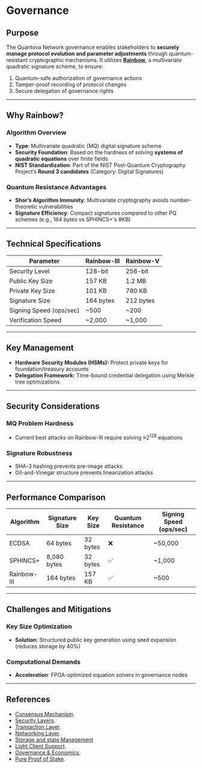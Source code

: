 # Governance

## **Purpose**

The Quantova Network governance enables stakeholders to **securely manage protocol evolution and parameter adjustments** through quantum-resistant cryptographic mechanisms. It utilizes [**Rainbow**](#algorithm-overview), a multivariate quadratic signature scheme, to ensure:

1. Quantum-safe authorization of governance actions
2. Tamper-proof recording of protocol changes
3. Secure delegation of governance rights

---

## **Why Rainbow?**

### **Algorithm Overview**

- **Type**: Multivariate quadratic (MQ) digital signature scheme
- **Security Foundation**: Based on the hardness of solving **systems of quadratic equations** over finite fields
- **NIST Standardization**: Part of the NIST Post-Quantum Cryptography Project’s **Round 3 candidates** (Category: Digital Signatures)

### **Quantum Resistance Advantages**

- **Shor’s Algorithm Immunity**: Multivariate cryptography avoids number-theoretic vulnerabilities
- **Signature Efficiency**: Compact signatures compared to other PQ schemes (e.g., 164 bytes vs SPHINCS+'s 8KB)

---

## Technical Specifications

| Parameter               | Rainbow-III | Rainbow-V |
|-------------------------|-------------|-----------|
| Security Level          | 128-bit     | 256-bit   |
| Public Key Size         | 157 KB      | 1.2 MB    |
| Private Key Size        | 101 KB      | 780 KB    |
| Signature Size          | 164 bytes   | 212 bytes |
| Signing Speed (ops/sec) | ~500        | ~200      |
| Verification Speed      | ~2,000      | ~1,000    |

---

## Key Management

- **Hardware Security Modules (HSMs):** Protect private keys for foundation/treasury accounts
- **Delegation Framework:** Time-bound credential delegation using Merkle tree optimizations

---

## Security Considerations

### MQ Problem Hardness
- Current best attacks on Rainbow-III require solving ≈2<sup>128</sup> equations

### Signature Robustness
- SHA-3 hashing prevents pre-image attacks
- Oil-and-Vinegar structure prevents linearization attacks

---

## Performance Comparison

| Algorithm   | Signature Size | Key Size | Quantum Resistance | Signing Speed (ops/sec) |
|-------------|----------------|----------|--------------------|-------------------------|
| ECDSA       | 64 bytes       | 32 bytes | ❌                  | ~50,000                 |
| SPHINCS+    | 8,080 bytes    | 32 bytes | ✅                  | ~1,000                  |
| Rainbow-III | 164 bytes      | 157 KB   | ✅                  | ~500                    |

---

## Challenges and Mitigations

### Key Size Optimization
- **Solution**: Structured public key generation using seed expansion (reduces storage by 40%)

### Computational Demands
- **Acceleration**: FPGA-optimized equation solvers in governance nodes

---

## References

- [Consensus Mechanism](https://github.com/Quantova/Quantova-network-docs/blob/main/1.0%20Introduction/1.0%20Introduction.md).
- [Security Layers](https://github.com/Quantova/Quantova-network-docs/tree/main/3.0%20Security%20Layers).
- [Transaction Layer](https://github.com/Quantova/Quantova-network-docs/blob/main/2.0%20Core%20Blockchain%20Features/2.2%20transaction-layer.md).
- [Networking Layer](https://github.com/Quantova/Quantova-network-docs/blob/main/3.0%20Security%20Layers/3.2%20networking-layer.md).
- [Storage and state Management](https://github.com/Quantova/Quantova-network-docs/blob/main/3.0%20Security%20Layers/3.3%20storage-and-state-management.md)
- [Light Client Support](https://github.com/Quantova/Quantova-network-docs/blob/main/4.0%20Supporting%20Features/4.1%20light-client-support.md).
- [Governance & Economics](https://github.com/Quantova/Quantova-network-docs/tree/main/5.0%20Governance%20and%20Economics).
- [Pure Proof of Stake](https://github.com/Quantova/Quantova-network-docs/blob/main/5.0%20Governance%20and%20Economics/5.2%20pure-proof-of-stake.md).
